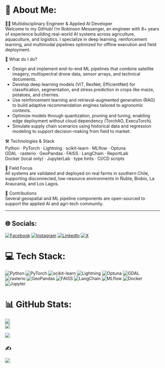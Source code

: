 # 💫 About Me:
👨‍🔬 Multidisciplinary Engineer & Applied AI Developer  
Welcome to my GitHub! I’m Robinson Messenger, an engineer with 8+ years of experience building real-world AI systems across agriculture, aquaculture, and logistics. I specialize in deep learning, reinforcement learning, and multimodal pipelines optimized for offline execution and field deployment.

🚀 What do I do?
- Design and implement end-to-end ML pipelines that combine satellite imagery, multispectral drone data, sensor arrays, and technical documents.
- Develop deep learning models (ViT, ResNet, EfficientNet) for classification, segmentation, and stress prediction in crops like maize, potatoes, and cherries.
- Use reinforcement learning and retrieval-augmented generation (RAG) to build adaptive recommendation engines tailored to agronomic contexts.
- Optimize models through quantization, pruning and tuning, enabling edge deployment without cloud dependency (TorchAO, ExecuTorch).
- Simulate supply chain scenarios using historical data and regression modeling to support decision-making from field to market.

🛠️ Technologies & Stack  
Python · PyTorch · Lightning · scikit-learn · MLflow · Optuna  
GDAL · rasterio · GeoPandas · FAISS · LangChain · ReportLab  
Docker (local only) · JupyterLab · type hints · CI/CD scripts

🌱 Field Focus  
All systems are validated and deployed on real farms in southern Chile, supporting disconnected, low-resource environments in Ñuble, Biobío, La Araucanía, and Los Lagos.

🎯 Contributions  
Several geospatial and ML pipeline components are open-sourced to support the applied AI and agri-tech community.

---

## 🌐 Socials:
[![Facebook](https://img.shields.io/badge/Facebook-%231877F2.svg?logo=Facebook&logoColor=white)](https://facebook.com/robinson.messenger) 
[![Instagram](https://img.shields.io/badge/Instagram-%23E4405F.svg?logo=Instagram&logoColor=white)](https://instagram.com/rob.messenger) 
[![LinkedIn](https://img.shields.io/badge/LinkedIn-%230077B5.svg?logo=linkedin&logoColor=white)](https://linkedin.com/in/robinson-messenger) 
[![X](https://img.shields.io/badge/X-black.svg?logo=X&logoColor=white)](https://x.com/rams0991)

# 💻 Tech Stack:
![Python](https://img.shields.io/badge/python-3670A0?style=flat&logo=python&logoColor=ffdd54) 
![PyTorch](https://img.shields.io/badge/PyTorch-%23EE4C2C.svg?style=flat&logo=PyTorch&logoColor=white) 
![scikit-learn](https://img.shields.io/badge/scikit--learn-%23F7931E.svg?style=flat&logo=scikit-learn&logoColor=white) 
![Lightning](https://img.shields.io/badge/lightning-792EE5?style=flat&logo=lightning&logoColor=white)
![Optuna](https://img.shields.io/badge/optuna-333?style=flat&logo=optuna&logoColor=white) 
![GDAL](https://img.shields.io/badge/GDAL-4187b0?style=flat&logo=geospatial&logoColor=white) 
![rasterio](https://img.shields.io/badge/rasterio-005571?style=flat&logo=python&logoColor=white)
![GeoPandas](https://img.shields.io/badge/geopandas-15A049?style=flat&logo=python&logoColor=white)
![FAISS](https://img.shields.io/badge/faiss-5d5dff?style=flat&logo=facebook&logoColor=white)
![LangChain](https://img.shields.io/badge/langchain-000000?style=flat&logo=langchain&logoColor=white)
![MLflow](https://img.shields.io/badge/mlflow-%23d9ead3.svg?style=flat&logo=numpy&logoColor=blue)
![Docker](https://img.shields.io/badge/docker-%230db7ed.svg?style=flat&logo=docker&logoColor=white)
![Jupyter](https://img.shields.io/badge/jupyter-%23F37626.svg?style=flat&logo=jupyter&logoColor=white)

# 📊 GitHub Stats:
![](https://github-readme-stats.vercel.app/api?username=robmesseng&theme=tokyonight&hide_border=false&include_all_commits=false&count_private=false)<br/>
![](https://github-readme-streak-stats.herokuapp.com/?user=robmesseng&theme=tokyonight&hide_border=false)<br/>

![](https://github-readme-streak-stats.herokuapp.com/?user=robmesseng&theme=tokyonight&hide_border=false)<br/>


### ✍️ 
![](https://quotes-github-readme.vercel.app/api?type=horizontal&theme=merko)

<!-- Proudly created with GPRM ( https://gprm.itsvg.in ) -->
